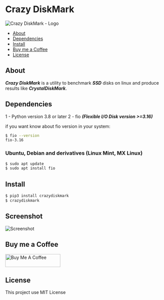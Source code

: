 # Crazy DiskMark

![Crazy DiskMark - Logo](https://raw.githubusercontent.com/fredcox/crazydiskmark/master/crazydiskmark/images/logo.png)

* [About](#about)
* [Dependencies](#dependencies)
* [Install](#install)
* [Buy me a Coffee](#buy-me-a-coffee)
* [License](#license)


## About

***Crazy DiskMark*** is a utility to benchmark ***SSD*** disks on linux and produce results like ***CrystalDiskMark***.

## Dependencies

1 - Python version 3.8 or later
2 - fio ***(Flexible I/O Disk version >=3.16)***

if you want know about fio version in your system:

```bash
$ fio --version
fio-3.16
``` 

### Ubuntu, Debian and derivatives (Linux Mint, MX Linux)

```bash
$ sudo apt update
$ sudo apt install fio
```

## Install

```bash
$ pip3 install crazydiskmark
$ crazydiskmark
```

## Screenshot

![Screenshot](https://raw.githubusercontent.com/fredcox/crazydiskmark/master/crazydiskmark/images/screenshot.png)

## Buy me a Coffee

<a href="https://www.buymeacoffee.com/fredcox" target="_blank"><img src="https://cdn.buymeacoffee.com/buttons/default-orange.png" alt="Buy Me A Coffee" height="41" width="174"></a>


## License 

This project use MIT License